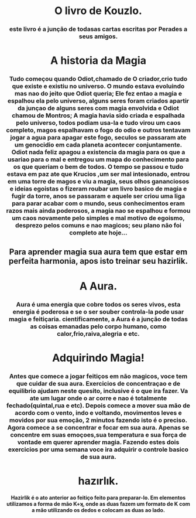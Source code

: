 <center>
<h1>O livro de Kouzlo.</h1>
 <h3>este livro é a junção de todasas cartas escritas por Perades a seus amigos.</h3>
 <h1>A historia da Magia</h1>
 <h3>Tudo começou quando Odiot,chamado de O criador,crio tudo que existe e existiu no universo. O mundo estava evoluindo mas nao do jeito que Odiot queria; Ele fez entao a magia e espalhou ela pelo universo, alguns seres foram criados apartir da junçao de alguns seres com magia envolvida e Odiot chamou de Montros; A magia havia sido criada e espalhada pelo universo, todos podiam usa-la e tudo virou um caos completo, magos espalhavam o fogo do odio e outros tentavam jogar a agua para apagar este fogo, seculos se passaram ate um genocidio em cada planeta acontecer conjuntamente. Odiot nada feliz apagou a existencia da magia para os que a usariao para o mal e entregou um mapa do conhecimento para os que queriam o bem de todos. O tempo se passou e tudo estava em paz ate que Krucios ,um ser mal intesionado, entrou em uma torre de magos e viu a magia, seus olhos gananciosos e ideias egoistas o fizeram roubar um livro basico de magia e fugir da torre, anos se passaram e aquele ser criou uma liga para parar acabar com o mundo, seus conhecimentos eram razos mais ainda poderosos, a magia nao se espalhou e formou um caos novamente pelo simples e mal motivo de egoismo, desprezo pelos comuns e nao magicos; seu plano não foi completo ate hoje...</h3>
 <h2>Para aprender magia sua aura tem que estar em perfeita harmonia, apos isto treinar seu hazirlik.</h2>
<h1>A Aura.</h1>
 <h3>Aura é uma energia que cobre todos os seres vivos, esta energia é poderosa e se o ser souber controla-la pode usar magia e feitiçaria. cientificamente, a Aura é a junção de todas as coisas emanadas pelo corpo humano, como calor,frio,raiva,alegria e etc.</h3>
 <h1>Adquirindo Magia!</h1>
 <h3>Antes que comece a jogar feitiços em não magicos, voce tem que cuidar de sua aura. Exercicios de concentraçao e de equilibrio ajudam neste quesito, inclusive é o que ira fazer. Va ate um lugar onde o ar corre e nao é totalmente fechado(quintal,rua e etc). Depois comece a mover sua mão de acordo com o vento, indo e voltando, movimentos leves e movidos por sua emoção, 2 minutos fazendo isto é o preciso. Agora comece a se concentrar e focar em sua aura. Apenas se concentre em suas emoçoes,sua temperatura e sua força de vontade em querer aprender magia. Fazendo estes dois exercicios por uma semana voce ira adquirir o controle basico de sua aura.</h3>
<h1>hazırlık.</h1>
<h4>Hazirlik é o ato anterior ao feitiço feito para preparar-lo. Em elementos utilizamos a forma de mão K+ʞ, onde as duas fazem um formato de K com a mão utilizando os dedos e colocam as duas ao lado.</h4>
